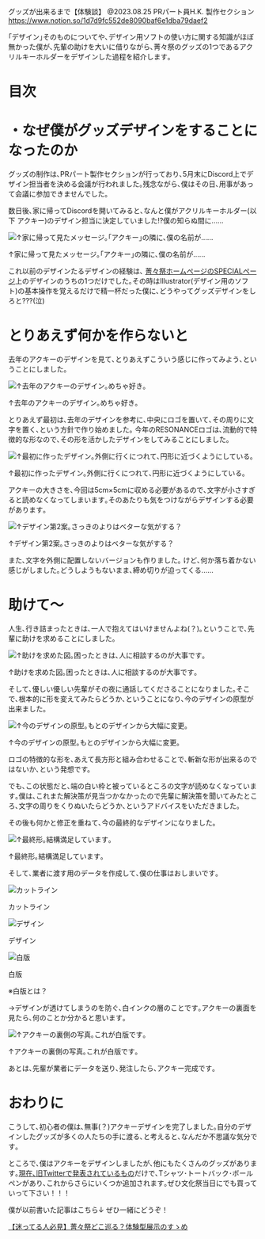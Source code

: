 グッズが出来るまで【体験談】
@2023.08.25
PRパート員H.K.
製作セクション
https://www.notion.so/1d7d9fc552de8090baf6e1dba79daef2

｢デザイン｣そのものについてや､デザイン用ソフトの使い方に関する知識がほぼ無かった僕が､先輩の助けを大いに借りながら､菁々祭のグッズの1つであるアクリルキーホルダーをデザインした過程を紹介します｡

# 目次

# ・なぜ僕がグッズデザインをすることになったのか

グッズの制作は､PRパート製作セクションが行っており､5月末にDiscord上でデザイン担当者を決める会議が行われました｡残念ながら､僕はその日､用事があって会議に参加できませんでした｡

数日後､家に帰ってDiscordを開いてみると､なんと僕がアクリルキーホルダー(以下 アクキー)のデザイン担当に決定していました!?僕の知らぬ間に......

![↑家に帰って見たメッセージ｡｢アクキー｣の隣に､僕の名前が......](image.png)

↑家に帰って見たメッセージ｡｢アクキー｣の隣に､僕の名前が......

これ以前のデザインたるデザインの経験は､ [菁々祭ホームページのSPECIALページ](https://web.archive.org/web/20231202192505/https://seiseisai.com/2023/special/special.html)上のデザインのうちの1つだけでした｡その時はIllustrator(デザイン用のソフト)の基本操作を覚えるだけで精一杯だった僕に､どうやってグッズデザインをしろと???(泣)

# とりあえず何かを作らないと

去年のアクキーのデザインを見て､とりあえずこういう感じに作ってみよう､ということにしました｡

![↑去年のアクキーのデザイン｡めちゃ好き｡](image%201.png)

↑去年のアクキーのデザイン｡めちゃ好き｡

とりあえず最初は､去年のデザインを参考に､中央にロゴを置いて､その周りに文字を置く､という方針で作り始めました｡ 今年のRESONANCEロゴは､流動的で特徴的な形なので､その形を活かしたデザインをしてみることにしました｡

![↑最初に作ったデザイン｡外側に行くにつれて､円形に近づくようにしている｡](image%202.png)

↑最初に作ったデザイン｡外側に行くにつれて､円形に近づくようにしている｡

アクキーの大きさを､今回は5cm×5cmに収める必要があるので､文字が小さすぎると読めなくなってしまいます｡そのあたりも気をつけながらデザインする必要があります｡

![↑デザイン第2案｡さっきのよりはベターな気がする？](image%203.png)

↑デザイン第2案｡さっきのよりはベターな気がする？

また､文字を外側に配置しないバージョンも作りました｡
けど､何か落ち着かない感じがしました｡どうしようもないまま､締め切りが迫ってくる......

# 助けて～

人生､行き詰まったときは､一人で抱えてはいけませんよね(？)｡ということで､先輩に助けを求めることにしました｡

![↑助けを求めた図｡困ったときは､人に相談するのが大事です｡](image%204.png)

↑助けを求めた図｡困ったときは､人に相談するのが大事です｡

そして､優しい優しい先輩がその夜に通話してくださることになりました｡そこで､根本的に形を変えてみたらどうか､ということになり､今のデザインの原型が出来ました｡

![↑今のデザインの原型｡もとのデザインから大幅に変更｡
](image%205.png)

↑今のデザインの原型｡もとのデザインから大幅に変更｡

ロゴの特徴的な形を､あえて長方形と組み合わせることで､斬新な形が出来るのではないか､という発想です。

でも､この状態だと､端の白い枠と被っているところの文字が読めなくなっています｡僕は､これまた解決策が見当つかなかったので先輩に解決策を聞いてみたところ､文字の周りをくりぬいたらどうか､というアドバイスをいただきました｡

その後も何かと修正を重ねて､今の最終的なデザインになりました｡

![↑最終形｡結構満足しています｡](image%206.png)

↑最終形｡結構満足しています｡

そして､業者に渡す用のデータを作成して､僕の仕事はおしまいです｡

![カットライン](image%207.png)

カットライン

![デザイン](image%208.png)

デザイン

![白版](image%209.png)

白版

※白版とは？

→デザインが透けてしまうのを防ぐ､白インクの層のことです｡アクキーの裏面を見たら､何のことか分かると思います｡

![↑アクキーの裏側の写真｡これが白版です｡](image%2010.png)

↑アクキーの裏側の写真｡これが白版です｡

あとは､先輩が業者にデータを送り､発注したら､アクキー完成です｡

# おわりに

こうして､初心者の僕は､無事(？)アクキーデザインを完了しました｡自分のデザインしたグッズが多くの人たちの手に渡る､と考えると､なんだか不思議な気分です｡

ところで､僕はアクキーをデザインしましたが､他にもたくさんのグッズがあります｡[現在､旧Twitterで発表されているもの](https://x.com/seiseisai_tdj/status/1671822217192296448)だけで､Tシャツ･トートバック･ボールペンがあり､これからさらにいくつか追加されます｡ぜひ文化祭当日にでも買っていって下さい！！！

僕が以前書いた記事はこちら↓ ぜひ一緒にどうぞ！

[【迷ってる人必見】菁々祭どこ巡る？体験型展示のすゝめ](/blog/59/02)